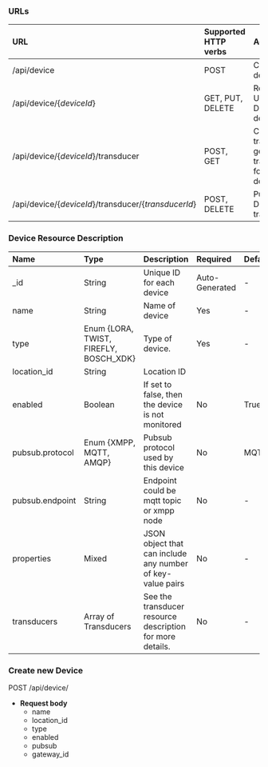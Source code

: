 ### URLs 


|URL | Supported HTTP verbs| Action
|:----------|:-------|:-------------|
|/api/device |  POST| Create new device |
|/api/device/{*deviceId*} | GET, PUT, DELETE| Read, Update , Delete a device|
|/api/device/{*deviceId*}/transducer | POST, GET | Create new transducer, get all transducers for a given device|
|/api/device/{*deviceId*}/transducer/{*transducerId*}| POST,  DELETE| Publish to, Delete a transducer|

### Device Resource Description

| Name | Type | Description | Required | Default|
|:----------|:-----|:------------|:----|:--------|
|_id|String| Unique ID for each device| Auto-Generated| -|
|name|String| Name of device| Yes|-|
|type|Enum {LORA, TWIST, FIREFLY, BOSCH_XDK}| Type of device.| Yes | -|
|location_id| String| Location ID | 
|enabled | Boolean| If set to false, then the device is not monitored| No | True|
|pubsub.protocol| Enum {XMPP, MQTT, AMQP}| Pubsub protocol used by this device | No |MQTT|
|pubsub.endpoint| String| Endpoint could be mqtt topic or xmpp node| No |-|
|properties | Mixed| JSON object that can include any number of key-value pairs| No|-|
|transducers| Array of Transducers | See the transducer resource description for more details.| No|-|


### Create new Device 

<span class ="operation">POST /api/device/ </span>

- **Request body** 
    * name 
    * location_id
    * type
    * enabled
    * pubsub
    * gateway_id

